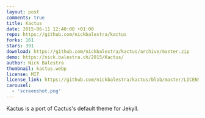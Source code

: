 ```yaml
---
layout: post
comments: true
title: Kactus
date: 2015-06-11 12:40:00 +01:00
repo: https://github.com/nickbalestra/kactus
forks: 161
stars: 391
download: https://github.com/nickbalestra/kactus/archive/master.zip
demo: https://nick.balestra.ch/2015/Kactus/
author: Nick Balestra
thumbnail: kactus.webp
license: MIT
license_link: https://github.com/nickbalestra/kactus/blob/master/LICENSE
carousel:
  - 'screenshot.png'
---
```


Kactus is a port of Cactus's default theme for Jekyll.
